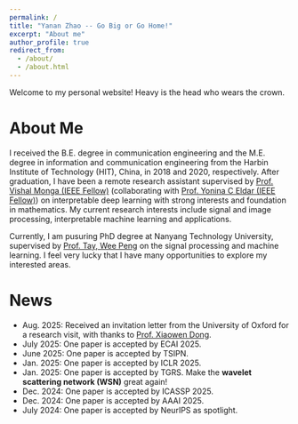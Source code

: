 ```yaml
---
permalink: /
title: "Yanan Zhao -- Go Big or Go Home!"
excerpt: "About me"
author_profile: true
redirect_from: 
  - /about/
  - /about.html
---
```


Welcome to my personal website! Heavy is the head who wears the crown.

About Me
======
I received the B.E. degree in communication engineering and the M.E. degree in information and communication engineering from the Harbin Institute of Technology (HIT), China, in 2018 and 2020, respectively. After graduation, I have been a remote research assistant supervised by [Prof. Vishal Monga (IEEE Fellow)](http://signal.ee.psu.edu/faculty.html) (collaborating with [Prof. Yonina C Eldar (IEEE Fellow)](https://www.weizmann.ac.il/math/yonina/)) on interpretable deep learning with strong interests and foundation in mathematics. My current research interests include signal and image processing, interpretable machine learning and applications. 

Currently, I am pusuring PhD degree at Nanyang Technology University, supervised by [Prof. Tay, Wee Peng](https://www3.ntu.edu.sg/home/wptay/index.html) on the signal processing and machine learning. I feel very lucky that I have many opportunities to explore my interested areas.

News
=====
* Aug. 2025: Received an invitation letter from the University of Oxford for a research visit, with thanks to [Prof. Xiaowen Dong](https://web.media.mit.edu/~xdong/).
* July 2025: One paper is accepted by ECAI 2025. 
* June 2025: One paper is accepted by TSIPN. 
* Jan. 2025: One paper is accepted by ICLR 2025.
* Jan. 2025: One paper is accepted by TGRS. Make the **wavelet scattering network (WSN)** great again!
* Dec. 2024: One paper is accepted by ICASSP 2025.
* Dec. 2024: One paper is accepted by AAAI 2025.
* July  2024: One paper is accepted by NeurIPS as spotlight. 



	
